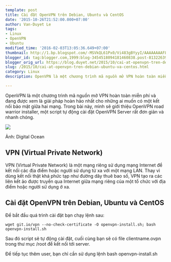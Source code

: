 ```yaml
---
template: post
title: Cài đặt OpenVPN trên Debian, Ubuntu và CentOS
date: '2015-10-26T21:52:00.000+07:00'
author: Van-Duyet Le
tags:
- Linux
- OpenVPN
- Ubuntu
modified_time: '2016-02-03T13:05:36.649+07:00'
thumbnail: http://1.bp.blogspot.com/-MSVkQL61Px0/Vi483gBYyyI/AAAAAAAAFL4/XtlhpYG-uGU/s1600/Cai-dat-OpenVPN-Server.jpg
blogger_id: tag:blogger.com,1999:blog-3454518094181460838.post-8132263938399123512
blogger_orig_url: https://blog.duyet.net/2015/10/cai-at-openvpn-tren-debian-ubuntu-va-centos.html
slug: /2015/10/cai-at-openvpn-tren-debian-ubuntu-va-centos.html
category: Linux
description: OpenVPN là một chương trình mã nguồn mở VPN hoàn toàn miễn phí và đang được xem là giải pháp hoàn hảo nhất cho những ai muốn có một kết nối bảo mật giữa hai mạng. Trong bài này, mình sẽ giới thiệu OpenVPN road warrior installer, một script tự động cài đặt OpenVPN Server rất đơn giản và nhanh chóng.

---
```


OpenVPN là một chương trình mã nguồn mở VPN hoàn toàn miễn phí và đang được xem là giải pháp hoàn hảo nhất cho những ai muốn có một kết nối bảo mật giữa hai mạng. Trong bài này, mình sẽ giới thiệu OpenVPN road warrior installer, một script tự động cài đặt OpenVPN Server rất đơn giản và nhanh chóng.

![](http://1.bp.blogspot.com/-MSVkQL61Px0/Vi483gBYyyI/AAAAAAAAFL4/XtlhpYG-uGU/s1600/Cai-dat-OpenVPN-Server.jpg)

Ảnh: Digital Ocean

## VPN (Virtual Private Network) ##
VPN (Virtual Private Network) là một mạng riêng sử dụng mạng Internet để kết nối các địa điểm hoặc người sử dụng từ xa với một mạng LAN. Thay vì dùng kết nối thật khá phức tạp như đường dây thuê bao số, VPN tạo ra các liên kết ảo được truyền qua Internet giữa mạng riêng của một tổ chức với địa điểm hoặc người sử dụng ở xa.

## Cài đặt OpenVPN trên Debian, Ubuntu và CentOS 

Để bắt đầu quá trình cài đặt bạn chạy lệnh sau:

```
wget git.io/vpn --no-check-certificate -O openvpn-install.sh; bash openvpn-install.sh
```

Sau đó script sẽ tự động cài đặt, cuối cùng bạn sẽ có file clientname.ovpn trong thư mục /root để kết nối tới server.

Để tiếp tục thêm user, bạn chỉ cần sử dụng lệnh bash openvpn-install.sh
